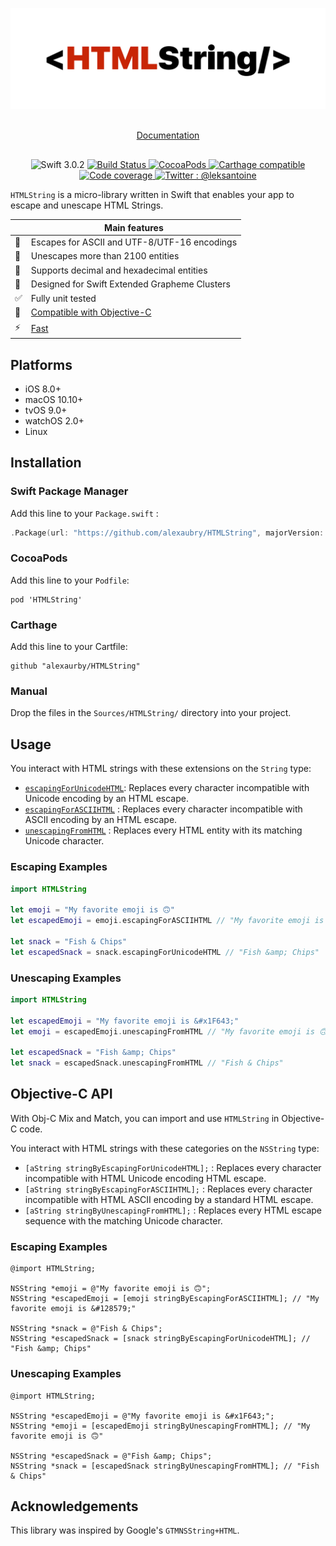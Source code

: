 <p align="center">
    <img src="https://github.com/alexaubry/HTMLString/raw/master/logo.png" alt="HTMLString" />
</p>

<p align="center" style="margin:30px;">
    <a href="https://alexaubry.github.io/HTMLString/">Documentation</a>
</p>

<p align="center">
    <a>
        <img src="https://img.shields.io/badge/Swift-3.0.2-ee4f37.svg" alt="Swift 3.0.2" />
    </a>
    <a href="https://travis-ci.org/alexaubry/HTMLString">
        <img src="https://travis-ci.org/alexaubry/HTMLString.svg?branch=master" alt="Build Status" />
    </a>
    <a href="https://cocoapods.org/pods/HTMLString">
        <img src="https://img.shields.io/cocoapods/v/HTMLString.svg" alt="CocoaPods" />
    </a>
    <a href="https://github.com/Carthage/Carthage">
        <img src="https://img.shields.io/badge/Carthage-compatible-4BC51D.svg?style=flat" alt="Carthage compatible" />
    </a>
    <a href="https://codecov.io/gh/alexaubry/HTMLString">
        <img src="https://codecov.io/gh/alexaubry/HTMLString/branch/master/graph/badge.svg" alt="Code coverage" />
    </a>
    <a href="https://twitter.com/leksantoine">
        <img src="https://img.shields.io/badge/Twitter-%40leksantoine-6C7A89.svg" alt="Twitter : @leksantoine" />
    </a>
</p>

`HTMLString` is a micro-library written in Swift that enables your app to escape and unescape HTML Strings.

|         | Main features |
----------|----------------
&#128271; | Escapes for ASCII and UTF-8/UTF-16 encodings
&#128221; | Unescapes more than 2100 entities
&#128290; | Supports decimal and hexadecimal entities
&#128035; | Designed for Swift Extended Grapheme Clusters
&#009989; | Fully unit tested
&#129302; | [Compatible with Objective-C](https://github.com/alexaubry/HTMLString/tree/master/README.md#objective%2Dc-api)
&#009889; | [Fast](https://github.com/alexaubry/HTMLString/tree/master/Benchmark.md)

## Platforms

- iOS 8.0+
- macOS 10.10+
- tvOS 9.0+
- watchOS 2.0+
- Linux

## Installation

### Swift Package Manager

Add this line to your `Package.swift` :

~~~swift
.Package(url: "https://github.com/alexaubry/HTMLString", majorVersion: 2, minor: 1)
~~~

### CocoaPods

Add this line to your `Podfile`:

~~~
pod 'HTMLString'
~~~

### Carthage

Add this line to your Cartfile:

~~~
github "alexaurby/HTMLString"
~~~

### Manual

Drop the files in the `Sources/HTMLString/` directory into your project.

## Usage

You interact with HTML strings with these extensions on the `String` type:

- [`escapingForUnicodeHTML`](https://alexaubry.github.io/HTMLString/Extensions/String.html#/s:vE10HTMLStringSS22escapingForUnicodeHTMLSS): Replaces every character incompatible with Unicode encoding by an HTML escape.
- [`escapingForASCIIHTML`](https://alexaubry.github.io/HTMLString/Extensions/String.html#/s:vE10HTMLStringSS20escapingForASCIIHTMLSS) : Replaces every character incompatible with ASCII encoding by an HTML escape.
- [`unescapingFromHTML`](https://alexaubry.github.io/HTMLString/Extensions/String.html#/s:vE10HTMLStringSS18unescapingFromHTMLSS) : Replaces every HTML entity with its matching Unicode character.

### Escaping Examples

~~~swift
import HTMLString

let emoji = "My favorite emoji is 🙃"
let escapedEmoji = emoji.escapingForASCIIHTML // "My favorite emoji is &#128579;"

let snack = "Fish & Chips"
let escapedSnack = snack.escapingForUnicodeHTML // "Fish &amp; Chips"
~~~

### Unescaping Examples

~~~swift
import HTMLString

let escapedEmoji = "My favorite emoji is &#x1F643;"
let emoji = escapedEmoji.unescapingFromHTML // "My favorite emoji is 🙃"

let escapedSnack = "Fish &amp; Chips"
let snack = escapedSnack.unescapingFromHTML // "Fish & Chips"
~~~

## Objective-C API

With Obj-C Mix and Match, you can import and use `HTMLString` in Objective-C code.

You interact with HTML strings with these categories on the `NSString` type:

- `[aString stringByEscapingForUnicodeHTML];` : Replaces every character incompatible with HTML Unicode encoding HTML escape.
- `[aString stringByEscapingForASCIIHTML];` : Replaces every character incompatible with HTML ASCII encoding by a standard HTML escape.
- `[aString stringByUnescapingFromHTML];` : Replaces every HTML escape sequence with the matching Unicode character.

### Escaping Examples

~~~objc
@import HTMLString;

NSString *emoji = @"My favorite emoji is 🙃";
NSString *escapedEmoji = [emoji stringByEscapingForASCIIHTML]; // "My favorite emoji is &#128579;"

NSString *snack = @"Fish & Chips";
NSString *escapedSnack = [snack stringByEscapingForUnicodeHTML]; // "Fish &amp; Chips"
~~~

### Unescaping Examples

~~~objc
@import HTMLString;

NSString *escapedEmoji = @"My favorite emoji is &#x1F643;";
NSString *emoji = [escapedEmoji stringByUnescapingFromHTML]; // "My favorite emoji is 🙃"

NSString *escapedSnack = @"Fish &amp; Chips";
NSString *snack = [escapedSnack stringByUnescapingFromHTML]; // "Fish & Chips"
~~~

## Acknowledgements

This library was inspired by Google's `GTMNSString+HTML`.
